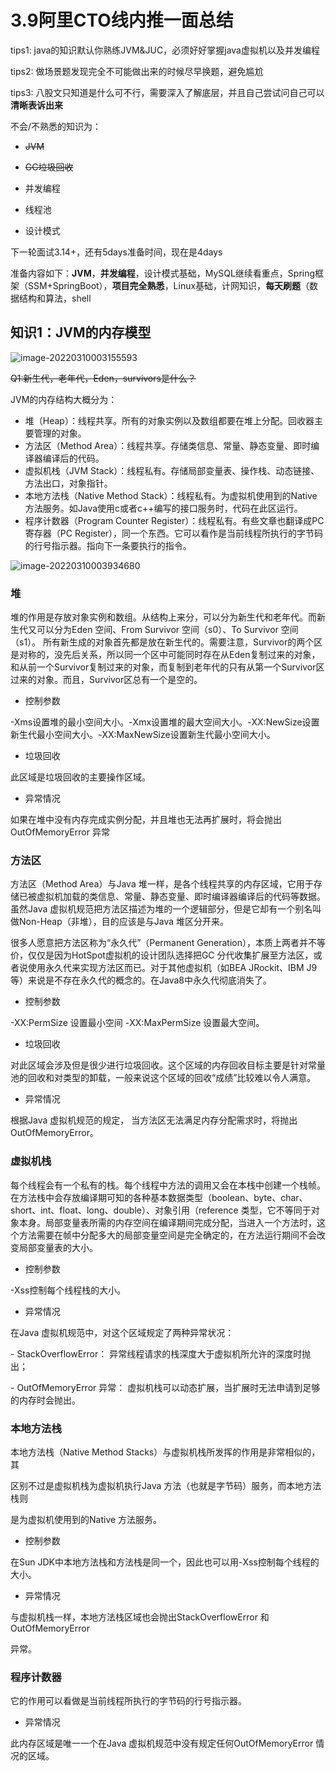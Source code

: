 # 3.9阿里CTO线内推一面总结

tips1: java的知识默认你熟练JVM&JUC，必须好好掌握java虚拟机以及并发编程

tips2: 做场景题发现完全不可能做出来的时候尽早换题，避免尴尬

tips3: 八股文只知道是什么可不行，需要深入了解底层，并且自己尝试问自己可以**清晰表诉出来**



不会/不熟悉的知识为：

- ~~JVM~~

- ~~GC垃圾回收~~

- 并发编程

- 线程池

- 设计模式

下一轮面试3.14+，还有5days准备时间，现在是4days

准备内容如下：**JVM**，**并发编程**，设计模式基础，MySQL继续看重点，Spring框架（SSM+SpringBoot），**项目完全熟悉**，Linux基础，计网知识，**每天刷题**（数据结构和算法，shell



## 知识1：JVM的内存模型

![image-20220310003155593](https://gitee.com/geekpig/my-blog-images/raw/master/img/image-20220310003155593.png)

~~Q1:新生代，老年代，Eden，survivors是什么？~~

JVM的内存结构大概分为：

- 堆（Heap）：线程共享。所有的对象实例以及数组都要在堆上分配。回收器主要管理的对象。
- 方法区（Method Area）：线程共享。存储类信息、常量、静态变量、即时编译器编译后的代码。
- 虚拟机栈（JVM Stack）：线程私有。存储局部变量表、操作栈、动态链接、方法出口，对象指针。
- 本地方法栈（Native Method Stack）：线程私有。为虚拟机使用到的Native 方法服务。如Java使用c或者c++编写的接口服务时，代码在此区运行。
- 程序计数器（Program Counter Register）：线程私有。有些文章也翻译成PC寄存器（PC Register），同一个东西。它可以看作是当前线程所执行的字节码的行号指示器。指向下一条要执行的指令。

![image-20220310003934680](https://gitee.com/geekpig/my-blog-images/raw/master/img/image-20220310003934680.png)

### 堆

堆的作用是存放对象实例和数组。从结构上来分，可以分为新生代和老年代。而新生代又可以分为Eden 空间、From Survivor 空间（s0）、To Survivor 空间（s1）。 所有新生成的对象首先都是放在新生代的。需要注意，Survivor的两个区是对称的，没先后关系，所以同一个区中可能同时存在从Eden复制过来的对象，和从前一个Survivor复制过来的对象，而复制到老年代的只有从第一个Survivor区过来的对象。而且，Survivor区总有一个是空的。

- 控制参数

-Xms设置堆的最小空间大小。-Xmx设置堆的最大空间大小。-XX:NewSize设置新生代最小空间大小。-XX:MaxNewSize设置新生代最小空间大小。

- 垃圾回收

此区域是垃圾回收的主要操作区域。

- 异常情况

如果在堆中没有内存完成实例分配，并且堆也无法再扩展时，将会抛出OutOfMemoryError 异常

### 方法区

方法区（Method Area）与Java 堆一样，是各个线程共享的内存区域，它用于存储已被虚拟机加载的类信息、常量、静态变量、即时编译器编译后的代码等数据。虽然Java 虚拟机规范把方法区描述为堆的一个逻辑部分，但是它却有一个别名叫做Non-Heap（非堆），目的应该是与Java 堆区分开来。

很多人愿意把方法区称为“永久代”（Permanent Generation），本质上两者并不等价，仅仅是因为HotSpot虚拟机的设计团队选择把GC 分代收集扩展至方法区，或者说使用永久代来实现方法区而已。对于其他虚拟机（如BEA JRockit、IBM J9 等）来说是不存在永久代的概念的。在Java8中永久代彻底消失了。

- 控制参数

-XX:PermSize 设置最小空间 -XX:MaxPermSize 设置最大空间。

- 垃圾回收

对此区域会涉及但是很少进行垃圾回收。这个区域的内存回收目标主要是针对常量池的回收和对类型的卸载，一般来说这个区域的回收“成绩”比较难以令人满意。

- 异常情况

根据Java 虚拟机规范的规定， 当方法区无法满足内存分配需求时，将抛出OutOfMemoryError。

### 虚拟机栈

每个线程会有一个私有的栈。每个线程中方法的调用又会在本栈中创建一个栈帧。在方法栈中会存放编译期可知的各种基本数据类型（boolean、byte、char、short、int、float、long、double）、对象引用（reference 类型，它不等同于对象本身。局部变量表所需的内存空间在编译期间完成分配，当进入一个方法时，这个方法需要在帧中分配多大的局部变量空间是完全确定的，在方法运行期间不会改变局部变量表的大小。

- 控制参数

-Xss控制每个线程栈的大小。

- 异常情况

在Java 虚拟机规范中，对这个区域规定了两种异常状况：

\- StackOverflowError： 异常线程请求的栈深度大于虚拟机所允许的深度时抛出；

\- OutOfMemoryError 异常： 虚拟机栈可以动态扩展，当扩展时无法申请到足够的内存时会抛出。

### 本地方法栈

本地方法栈（Native Method Stacks）与虚拟机栈所发挥的作用是非常相似的，其

区别不过是虚拟机栈为虚拟机执行Java 方法（也就是字节码）服务，而本地方法栈则

是为虚拟机使用到的Native 方法服务。

- 控制参数

在Sun JDK中本地方法栈和方法栈是同一个，因此也可以用-Xss控制每个线程的大小。

- 异常情况

与虚拟机栈一样，本地方法栈区域也会抛出StackOverflowError 和OutOfMemoryError

异常。

### 程序计数器

它的作用可以看做是当前线程所执行的字节码的行号指示器。

- 异常情况

此内存区域是唯一一个在Java 虚拟机规范中没有规定任何OutOfMemoryError 情况的区域。